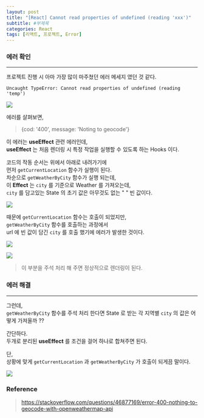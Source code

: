 ```yaml
---
layout: post
title: "[React] Cannot read properties of undefined (reading 'xxx')"
subtitle: #부제목
categories: React
tags: [리액트, 프로젝트, Error]
---
```


### 에러 확인
---

프로젝트 진행 시 아마 가장 많이 마주쳤던 에러 메세지 였던 것 같다.
```
Uncaught TypeError: Cannot read properties of undefined (reading 'temp')
```

![](https://img1.daumcdn.net/thumb/R1280x0/?scode=mtistory2&fname=https%3A%2F%2Fblog.kakaocdn.net%2Fdn%2FUMQqL%2FbtrYszQExF3%2FMgYdSMES4rj2a7cIzJKKP0%2Fimg.png)

에러를 살펴보면,
> {cod: '400', message: 'Noting to geocode'}

이 에러는 **useEffect** 관련 에러인데,<br>
**useEffect** 는 처음 렌더링 시 특정 작업을 실행할 수 있도록 하는 Hooks 이다.<br>

코드의 작동 순서는 위에서 아래로 내려가기에<br>
먼저 `getCurrentLocation` 함수가 실행이 된다.<br>
차순으로 `getWeatherByCity` 함수가 실행 되는데,<br>
이 **Effect** 는 `city` 를 기준으로 Weather 를 가져오는데,<br>
`city` 를 담고있는 State 의 초기 값은 아무것도 없는 "  " 빈 값이다.

![](https://img1.daumcdn.net/thumb/R1280x0/?scode=mtistory2&fname=https%3A%2F%2Fblog.kakaocdn.net%2Fdn%2FbYqGq8%2FbtrYpmFcrhD%2FZxJTNlDLFWCVKh95eEleYk%2Fimg.png)

때문에 `getCurrentLocation` 함수는 호출이 되었지만,<br>
`getWeatherByCity` 함수를 호출하는 과정에서<bR>
url 에 빈 값이 담긴 `city` 를 호출 했기에 에러가 발생한 것이다.<br>


![](https://img1.daumcdn.net/thumb/R1280x0/?scode=mtistory2&fname=https%3A%2F%2Fblog.kakaocdn.net%2Fdn%2FyeiXI%2FbtrYmvPYlB6%2FYEHw0zKCP5oOsHHVyoDfgK%2Fimg.png)

![](https://img1.daumcdn.net/thumb/R1280x0/?scode=mtistory2&fname=https%3A%2F%2Fblog.kakaocdn.net%2Fdn%2FAKu9o%2FbtrYqTh6xWw%2FKuXfGZzayxW2o7Q6sH6fOK%2Fimg.png)

> 이 부분을 주석 처리 해 주면 정상적으로 렌더링이 된다.

### 에러 해결
---

그런데,<br>
`getWeatherByCity` 함수를 주석 처리 한다면 State 로 받는 각 지역별 `city` 의 값은 어떻게 가져올까 ??

간단하다.<br>
두개로 분리된 **useEffect** 를 조건을 걸어 하나로 합쳐주면 된다.

단,<br>
상황에 맞게 `getCurrentLocation` 과 `getWeatherByCity` 가 호출이 되게끔 말이다.

![](https://img1.daumcdn.net/thumb/R1280x0/?scode=mtistory2&fname=https%3A%2F%2Fblog.kakaocdn.net%2Fdn%2FcaqeMy%2FbtrYrTu4IEO%2FZU46VfJzWnVVEUa9XWzNX0%2Fimg.png)


### Reference
> <https://stackoverflow.com/questions/46877169/error-400-nothing-to-geocode-with-openweathermap-api>